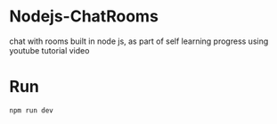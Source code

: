 # Nodejs-ChatRooms
chat with rooms built in node js, as part of self learning progress using youtube tutorial video

# Run
```
npm run dev
```
